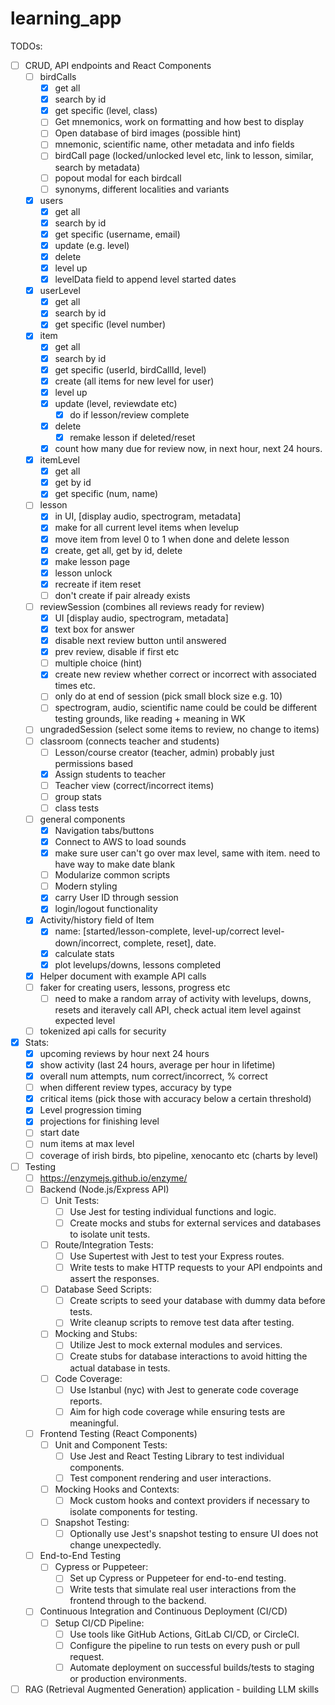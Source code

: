 # learning_app

TODOs:
- [ ] CRUD, API endpoints and React Components
    - [ ] birdCalls 
        - [x] get all
        - [x] search by id
        - [x] get specific (level, class)
        - [ ] Get mnemonics, work on formatting and how best to display
        - [ ] Open database of bird images (possible hint)
        - [ ] mnemonic, scientific name, other metadata and info fields
        - [ ] birdCall page (locked/unlocked level etc, link to lesson, similar, search by metadata)
        - [ ] popout modal for each birdcall
        - [ ] synonyms, different localities and variants
    - [x] users 
        - [x] get all
        - [x] search by id
        - [x] get specific (username, email)
        - [x] update (e.g. level)
        - [x] delete 
        - [x] level up
        - [x] levelData field to append level started dates
    - [x] userLevel 
        - [x] get all
        - [x] search by id
        - [x] get specific (level number)
    - [x] item
        - [x] get all
        - [x] search by id
        - [x] get specific (userId, birdCallId, level)
        - [x] create (all items for new level for user)
        - [x] level up
        - [x] update (level, reviewdate etc) 
            - [x] do if lesson/review complete
        - [x] delete
            - [x] remake lesson if deleted/reset
        - [x] count how many due for review now, in next hour, next 24 hours.
    - [x] itemLevel
        - [x] get all
        - [x] get by id
        - [x] get specific (num, name)
    - [ ] lesson 
        - [x] in UI, [display audio, spectrogram, metadata]
        - [x] make for all current level items when levelup
        - [x] move item from level 0 to 1 when done and delete lesson
        - [x] create, get all, get by id, delete
        - [x] make lesson page
        - [x] lesson unlock
        - [x] recreate if item reset
        - [ ] don't create if pair already exists
    - [ ] reviewSession (combines all reviews ready for review)
        - [x] UI [display audio, spectrogram, metadata]
        - [x] text box for answer
        - [x] disable next review button until answered
        - [x] prev review, disable if first etc
        - [ ] multiple choice (hint)
        - [x] create new review whether correct or incorrect with associated times etc.
        - [ ] only do at end of session (pick small block size e.g. 10)
        - [ ] spectrogram, audio, scientific name could be could be different testing grounds, like reading + meaning in WK
    - [ ] ungradedSession (select some items to review, no change to items)
    - [ ] classroom (connects teacher and students)
        - [ ] Lesson/course creator (teacher, admin) probably just permissions based
        - [x] Assign students to teacher
        - [ ] Teacher view (correct/incorrect items)
        - [ ] group stats
        - [ ] class tests
    - [ ] general components
        - [x] Navigation tabs/buttons
        - [x] Connect to AWS to load sounds
        - [x] make sure user can't go over max level, same with item. need to have way to make date blank
        - [ ] Modularize common scripts
        - [ ] Modern styling
        - [x] carry User ID through session
        - [x] login/logout functionality
    - [x] Activity/history field of Item
        - [x] name: [started/lesson-complete, level-up/correct level-down/incorrect, complete, reset], date.
        - [x] calculate stats
        - [x] plot levelups/downs, lessons completed
    - [x] Helper document with example API calls
    - [ ] faker for creating users, lessons, progress etc
        - [ ] need to make a random array of activity with levelups, downs, resets and iteravely call API, check actual item level against expected level
    - [ ] tokenized api calls for security

- [x] Stats:
    - [x] upcoming reviews by hour next 24 hours
    - [x] show activity (last 24 hours, average per hour in lifetime)
    - [x] overall num attempts, num correct/incorrect, % correct
    - [ ] when different review types, accuracy by type
    - [x] critical items (pick those with accuracy below a certain threshold)
    - [x] Level progression timing
    - [x] projections for finishing level
    - [ ] start date
    - [ ] num items at max level
    - [ ] coverage of irish birds, bto pipeline, xenocanto etc (charts by level)

- [ ] Testing
    - [ ] https://enzymejs.github.io/enzyme/
    - [ ] Backend (Node.js/Express API)
        - [ ] Unit Tests:
            - [ ] Use Jest for testing individual functions and logic.
            - [ ] Create mocks and stubs for external services and databases to isolate unit tests.
        - [ ] Route/Integration Tests:
            - [ ] Use Supertest with Jest to test your Express routes.
            - [ ] Write tests to make HTTP requests to your API endpoints and assert the responses.
        - [ ] Database Seed Scripts:
            - [ ] Create scripts to seed your database with dummy data before tests.
            - [ ] Write cleanup scripts to remove test data after testing.
        - [ ] Mocking and Stubs:
            - [ ] Utilize Jest to mock external modules and services.
            - [ ] Create stubs for database interactions to avoid hitting the actual database in tests.
        - [ ] Code Coverage:
            - [ ] Use Istanbul (nyc) with Jest to generate code coverage reports.
            - [ ] Aim for high code coverage while ensuring tests are meaningful.
    - [ ] Frontend Testing (React Components)
        - [ ] Unit and Component Tests:
            - [ ] Use Jest and React Testing Library to test individual components.
            - [ ] Test component rendering and user interactions.
        - [ ] Mocking Hooks and Contexts:
            - [ ] Mock custom hooks and context providers if necessary to isolate components for testing.
        - [ ] Snapshot Testing:
            - [ ] Optionally use Jest's snapshot testing to ensure UI does not change unexpectedly.
    - [ ] End-to-End Testing
        - [ ] Cypress or Puppeteer:
            - [ ] Set up Cypress or Puppeteer for end-to-end testing.
            - [ ] Write tests that simulate real user interactions from the frontend through to the backend.
    - [ ] Continuous Integration and Continuous Deployment (CI/CD)
        - [ ] Setup CI/CD Pipeline:
            - [ ] Use tools like GitHub Actions, GitLab CI/CD, or CircleCI.
            - [ ] Configure the pipeline to run tests on every push or pull request.
            - [ ] Automate deployment on successful builds/tests to staging or production environments.

- [ ] RAG (Retrieval Augmented Generation) application - building LLM skills
